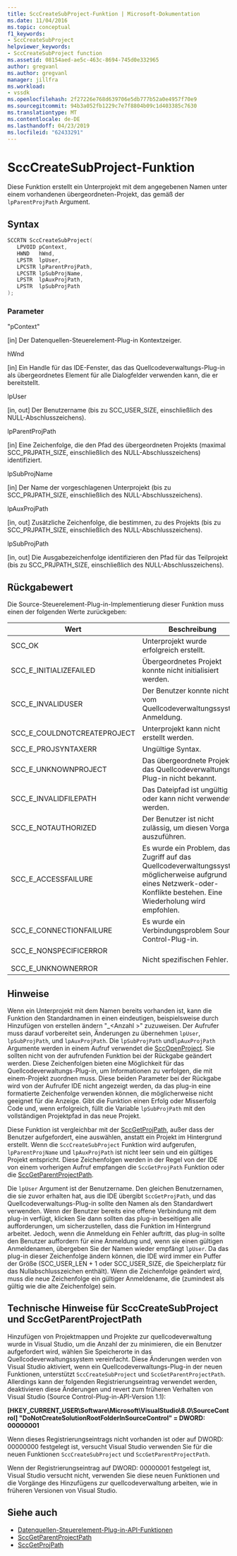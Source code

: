 ```yaml
---
title: SccCreateSubProject-Funktion | Microsoft-Dokumentation
ms.date: 11/04/2016
ms.topic: conceptual
f1_keywords:
- SccCreateSubProject
helpviewer_keywords:
- SccCreateSubProject function
ms.assetid: 08154aed-ae5c-463c-8694-745d0e332965
author: gregvanl
ms.author: gregvanl
manager: jillfra
ms.workload:
- vssdk
ms.openlocfilehash: 2f27226e768d639706e5db777b52a0e4957f70e9
ms.sourcegitcommit: 94b3a052fb1229c7e7f8804b09c1d403385c7630
ms.translationtype: MT
ms.contentlocale: de-DE
ms.lasthandoff: 04/23/2019
ms.locfileid: "62433291"
---
```

# <a name="scccreatesubproject-function"></a>SccCreateSubProject-Funktion
Diese Funktion erstellt ein Unterprojekt mit dem angegebenen Namen unter einem vorhandenen übergeordneten-Projekt, das gemäß der `lpParentProjPath` Argument.

## <a name="syntax"></a>Syntax

```cpp
SCCRTN SccCreateSubProject(
   LPVOID pContext,
   HWND   hWnd,
   LPSTR  lpUser,
   LPCSTR lpParentProjPath,
   LPCSTR lpSubProjName,
   LPSTR  lpAuxProjPath,
   LPSTR  lpSubProjPath
);
```

### <a name="parameters"></a>Parameter
 "pContext"

[in] Der Datenquellen-Steuerelement-Plug-in Kontextzeiger.

 hWnd

[in] Ein Handle für das IDE-Fenster, das das Quellcodeverwaltungs-Plug-in als übergeordnetes Element für alle Dialogfelder verwenden kann, die er bereitstellt.

 lpUser

[in, out] Der Benutzername (bis zu SCC_USER_SIZE, einschließlich des NULL-Abschlusszeichens).

 lpParentProjPath

[in] Eine Zeichenfolge, die den Pfad des übergeordneten Projekts (maximal SCC_PRJPATH_SIZE, einschließlich des NULL-Abschlusszeichens) identifiziert.

 lpSubProjName

[in] Der Name der vorgeschlagenen Unterprojekt (bis zu SCC_PRJPATH_SIZE, einschließlich des NULL-Abschlusszeichens).

 lpAuxProjPath

[in, out] Zusätzliche Zeichenfolge, die bestimmen, zu des Projekts (bis zu SCC_PRJPATH_SIZE, einschließlich des NULL-Abschlusszeichens).

 lpSubProjPath

[in, out] Die Ausgabezeichenfolge identifizieren den Pfad für das Teilprojekt (bis zu SCC_PRJPATH_SIZE, einschließlich des NULL-Abschlusszeichens).

## <a name="return-value"></a>Rückgabewert
 Die Source-Steuerelement-Plug-in-Implementierung dieser Funktion muss einen der folgenden Werte zurückgeben:

|Wert|Beschreibung|
|-----------|-----------------|
|SCC_OK|Unterprojekt wurde erfolgreich erstellt.|
|SCC_E_INITIALIZEFAILED|Übergeordnetes Projekt konnte nicht initialisiert werden.|
|SCC_E_INVALIDUSER|Der Benutzer konnte nicht vom Quellcodeverwaltungssystem Anmeldung.|
|SCC_E_COULDNOTCREATEPROJECT|Unterprojekt kann nicht erstellt werden.|
|SCC_E_PROJSYNTAXERR|Ungültige Syntax.|
|SCC_E_UNKNOWNPROJECT|Das übergeordnete Projekt ist das Quellcodeverwaltungs-Plug-in nicht bekannt.|
|SCC_E_INVALIDFILEPATH|Das Dateipfad ist ungültig oder kann nicht verwendet werden.|
|SCC_E_NOTAUTHORIZED|Der Benutzer ist nicht zulässig, um diesen Vorgang auszuführen.|
|SCC_E_ACCESSFAILURE|Es wurde ein Problem, das Zugriff auf das Quellcodeverwaltungssystem, möglicherweise aufgrund eines Netzwerk-oder-Konflikte bestehen. Eine Wiederholung wird empfohlen.|
|SCC_E_CONNECTIONFAILURE|Es wurde ein Verbindungsproblem Source Control-Plug-in.|
|SCC_E_NONSPECIFICERROR<br /><br /> SCC_E_UNKNOWNERROR|Nicht spezifischen Fehler.|

## <a name="remarks"></a>Hinweise
 Wenn ein Unterprojekt mit dem Namen bereits vorhanden ist, kann die Funktion den Standardnamen in einen eindeutigen, beispielsweise durch Hinzufügen von erstellen ändern "_\<Anzahl >" zuzuweisen. Der Aufrufer muss darauf vorbereitet sein, Änderungen zu übernehmen `lpUser`, `lpSubProjPath`, und `lpAuxProjPath`. Die `lpSubProjPath` und`lpAuxProjPath` Argumente werden in einem Aufruf verwendet die [SccOpenProject](../extensibility/sccopenproject-function.md). Sie sollten nicht von der aufrufenden Funktion bei der Rückgabe geändert werden. Diese Zeichenfolgen bieten eine Möglichkeit für das Quellcodeverwaltungs-Plug-in, um Informationen zu verfolgen, die mit einem-Projekt zuordnen muss. Diese beiden Parameter bei der Rückgabe wird von der Aufrufer IDE nicht angezeigt werden, da das plug-in eine formatierte Zeichenfolge verwenden können, die möglicherweise nicht geeignet für die Anzeige. Gibt die Funktion einen Erfolg oder Misserfolg Code und, wenn erfolgreich, füllt die Variable `lpSubProjPath` mit den vollständigen Projektpfad in das neue Projekt.

 Diese Funktion ist vergleichbar mit der [SccGetProjPath](../extensibility/sccgetprojpath-function.md), außer dass der Benutzer aufgefordert, eine auswählen, anstatt ein Projekt im Hintergrund erstellt. Wenn die `SccCreateSubProject` Funktion wird aufgerufen, `lpParentProjName` und `lpAuxProjPath` ist nicht leer sein und ein gültiges Projekt entspricht. Diese Zeichenfolgen werden in der Regel von der IDE von einem vorherigen Aufruf empfangen die `SccGetProjPath` Funktion oder die [SccGetParentProjectPath](../extensibility/sccgetparentprojectpath-function.md).

 Die `lpUser` Argument ist der Benutzername. Den gleichen Benutzernamen, die sie zuvor erhalten hat, aus die IDE übergibt `SccGetProjPath`, und das Quellcodeverwaltungs-Plug-in sollte den Namen als den Standardwert verwenden. Wenn der Benutzer bereits eine offene Verbindung mit dem plug-in verfügt, klicken Sie dann sollten das plug-in beseitigen alle aufforderungen, um sicherzustellen, dass die Funktion im Hintergrund arbeitet. Jedoch, wenn die Anmeldung ein Fehler auftritt, das plug-in sollte den Benutzer auffordern für eine Anmeldung und, wenn sie einen gültigen Anmeldenamen, übergeben Sie der Namen wieder empfängt `lpUser`. Da das plug-in dieser Zeichenfolge ändern können, die IDE wird immer ein Puffer der Größe (SCC_USER_LEN + 1 oder SCC_USER_SIZE, die Speicherplatz für das Nullabschlusszeichen enthält). Wenn die Zeichenfolge geändert wird, muss die neue Zeichenfolge ein gültiger Anmeldename, die (zumindest als gültig wie die alte Zeichenfolge) sein.

## <a name="technical-notes-for-scccreatesubproject-and-sccgetparentprojectpath"></a>Technische Hinweise für SccCreateSubProject und SccGetParentProjectPath
 Hinzufügen von Projektmappen und Projekte zur quellcodeverwaltung wurde in Visual Studio, um die Anzahl der zu minimieren, die ein Benutzer aufgefordert wird, wählen Sie Speicherorte in das Quellcodeverwaltungssystem vereinfacht. Diese Änderungen werden von Visual Studio aktiviert, wenn ein Quellcodeverwaltungs-Plug-in der neuen Funktionen, unterstützt `SccCreateSubProject` und `SccGetParentProjectPath`. Allerdings kann der folgenden Registrierungseintrag verwendet werden, deaktivieren diese Änderungen und revert zum früheren Verhalten von Visual Studio (Source Control-Plug-in-API-Version 1.1):

 **[HKEY_CURRENT_USER\Software\Microsoft\VisualStudio\8.0\SourceControl] "DoNotCreateSolutionRootFolderInSourceControl" = DWORD: 00000001**

 Wenn dieses Registrierungseintrags nicht vorhanden ist oder auf DWORD: 00000000 festgelegt ist, versucht Visual Studio verwenden Sie für die neuen Funktionen `SccCreateSubProject` und `SccGetParentProjectPath`.

 Wenn der Registrierungseintrag auf DWORD: 00000001 festgelegt ist, Visual Studio versucht nicht, verwenden Sie diese neuen Funktionen und die Vorgänge des Hinzufügens zur quellcodeverwaltung arbeiten, wie in früheren Versionen von Visual Studio.

## <a name="see-also"></a>Siehe auch
- [Datenquellen-Steuerelement-Plug-in-API-Funktionen](../extensibility/source-control-plug-in-api-functions.md)
- [SccGetParentProjectPath](../extensibility/sccgetparentprojectpath-function.md)
- [SccGetProjPath](../extensibility/sccgetprojpath-function.md)